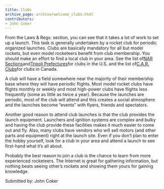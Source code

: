 ```yaml
---
title: Clubs
archive_page: archive/welcome_clubs.html
contributors:
- John Coker
---
```

From the Laws & Regs. section, you can see that it takes a lot of work to set up a launch. This task is generally undertaken by a rocket club for periodic organized launches. Clubs are basically mandatory for all but model rockets, but even model rocketeers benefit from club membership. You should make an effort to find a local club in your area. See the list of[NAR Sections](http://www.nar.org/NARsect.html)and[Tripoli Prefectures](http://www.tripoli.org/prefect.htm)for clubs in the U.S. and the list of[C.A.R. Clubs](http://www.promotek.com/car/clubs.htm)for clubs in Canada.

A club will have a field somewhere near the majority of their membership base where they will have periodic flights. Most model rocket clubs have flights monthly or weekly and most high-power clubs have flights less frequently (some as little as twice a year). Because the launches are periodic, most of the club will attend and this creates a social atmosphere and the launches become “events” with flyers, friends and spectators.

Another good reason to attend club launches is that the club provides the launch equipment. Launchers and ignition systems are complex and bulky and having the club provide these facilities makes it much easier to come out and fly. Also, many clubs have vendors who will sell motors (and other parts and equipment) right at the launch site. Even if you don’t plan to enter the hobby yourself, look for a club in your area and attend a launch to see first-hand what it’s all about.

Probably the best reason to join a club is the chance to learn from more experienced rocketeers. The Internet is great for gathering information, but nothing beats seeing other’s rockets and showing them yours for gaining knowledge.

Submitted by: John Coker
